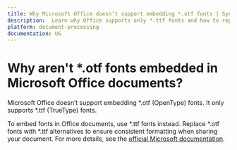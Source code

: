 ```yaml
---
title: Why Microsoft Office doesn’t support embedding *.otf fonts | Syncfusion.
description:  Learn why Office supports only *.ttf fonts and how to replace *.otf fonts for consistent document formatting.
platform: document-processing
documentation: UG
---
```


# Why aren't *.otf fonts embedded in Microsoft Office documents?

Microsoft Office doesn’t support embedding *.otf (OpenType) fonts. It only supports *.ttf (TrueType) fonts.

To embed fonts in Office documents, use *.ttf fonts instead. Replace *.otf fonts with *.ttf alternatives to ensure consistent formatting when sharing your document. For more details, see the [official Microsoft documentation](https://learn.microsoft.com/en-us/office/troubleshoot/office-suite-issues/fails-embedding-adobe-opentype-font).
